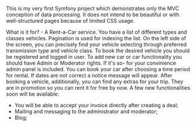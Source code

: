 This is my very first Symfony project which demonstrates only the MVC conception of data processing. It does not intend to be beautiful or with well-structured pages because of limited CSS usage.

What is it for?  - A Rent-a-Car service. You have a list of different types and classes vehicles. Pagination is used for indexing the list. On the left side of the screen, you can precisely find your vehicle selecting through preferred transmission type and vehicle class.
To book the desired vehicle you should be registered and logged in user.
To add new car or car functionality you should have Admin or Moderator rights. If it's so- for your convinience admin panel is included.
You can book your car after choosing a time period for rental. If dates are not correct a notice message will appear.
After booking a vehicle, additionally, you can find any extras for your trip. They are in promotion so you can rent it for free by now. 
A few new functionalities soon will be available:
-	You will be able to accept your invoice directly after creating a deal;
-	Mailing and messaging to the administrator and moderator;
-	Blog;

